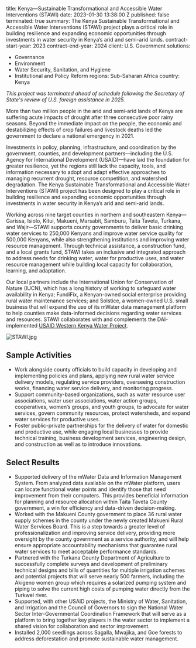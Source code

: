 
title: Kenya—Sustainable Transformational and Accessible Water Interventions (STAWI)
date: 2023-01-30 13:38:00 Z
published: false
terminated: true
summary: The Kenya Sustainable Transformational and Accessible Water Interventions
  (STAWI) project plays a critical role in building resilience and expanding economic
  opportunities through investments in water security in Kenya’s arid and semi-arid
  lands.
contract-start-year: 2023
contract-end-year: 2024
client: U.S. Government
solutions:
- Governance
- Environment
- Water Security, Sanitation, and Hygiene
- Institutional and Policy Reform
regions: Sub-Saharan Africa
country: Kenya


<aside><em>This project was terminated ahead of schedule following the Secretary of State's review of U.S. foreign assistance in 2025.</em></aside>

More than two million people in the arid and semi-arid lands of Kenya are suffering acute impacts of drought after three consecutive poor rainy seasons. Beyond the immediate impact on the people, the economic and destabilizing effects of crop failures and livestock deaths led the government to declare a national emergency in 2021.

Investments in policy, planning, infrastructure, and coordination by the government, counties, and development partners—including the U.S. Agency for International Development (USAID)—have laid the foundation for greater resilience, yet the regions still lack the capacity, tools, and information necessary to adopt and adapt effective approaches to managing recurrent drought, resource competition, and watershed degradation. The Kenya Sustainable Transformational and Accessible Water Interventions (STAWI) project has been designed to play a critical role in building resilience and expanding economic opportunities through investments in water security in Kenya’s arid and semi-arid lands.

Working across nine target counties in northern and southeastern Kenya—Garissa, Isiolo, Kitui, Makueni, Marsabit, Samburu, Taita Taveta, Turkana, and Wajir—STAWI supports county governments to deliver basic drinking water services to 250,000 Kenyans and improve water service quality for 500,000 Kenyans, while also strengthening institutions and improving water resource management. Through technical assistance, a construction fund, and a local grants fund, STAWI takes an inclusive and integrated approach to address needs for drinking water, water for productive uses, and water resource management while building local capacity for collaboration, learning, and adaptation.

Our local partners include the International Union for Conservation of Nature (IUCN), which has a long history of working to safeguard water availability in Kenya; FundiFix, a Kenyan-owned social enterprise providing rural water maintenance services; and Solstice, a women-owned U.S. small business that will expand the use of its mWater data management platform to help counties make data-informed decisions regarding water services and resources. STAWI collaborates with and complements the DAI-implemented [USAID Western Kenya Water Project](https://www.dai.com/our-work/projects/kenya-western-kenya-water-program).

![STAWI.jpg](/uploads/STAWI.jpg)

## Sample Activities

* Work alongside county officials to build capacity in developing and implementing policies and plans, applying new rural water service delivery models, regulating service providers, overseeing construction works, financing water service delivery, and monitoring progress.
* Support community-based organizations, such as water resource user associations, water user associations, water action groups, cooperatives, women’s groups, and youth groups, to advocate for water services, govern community resources, protect watersheds, and expand water services for productive uses.
* Foster public-private partnerships for the delivery of water for domestic and productive use, while engaging local businesses to provide technical training, business development services, engineering design, and construction as well as to introduce innovations.

## Select Results

* Supported delivery of the mWater Data and Information Management System. From analyzed data available on the mWater platform, users can locate functional water points and identify those that need improvement from their computers. This provides beneficial information for planning and resource allocation within Taita Taveta County government, a win for efficiency and data-driven decision-making.
* Worked with the Makueni County government to place 36 rural water supply schemes in the county under the newly created Makueni Rural Water Services Board. This is a step towards a greater level of professionalization and improving service delivery, providing more oversight by the county government as a service authority, and will help ensure appropriate accountability mechanisms that guarantee rural water services to meet acceptable performance standards.
* Partnered with the Turkana County Department of Agriculture to successfully complete surveys and development of preliminary technical designs and bills of quantities for multiple irrigation schemes and potential projects that will serve nearly 500 farmers, including the Akigeno women group which requires a solarized pumping system and piping to solve the current high costs of pumping water directly from the Turkwel river.
* Supported, with other USAID projects, the Ministry of Water, Sanitation, and Irrigation and the Council of Governors to sign the National Water Sector Inter-Governmental Coordination Framework that will serve as a platform to bring together key players in the water sector to implement a shared vision for collaboration and sector improvement.
* Installed 2,000 seedlings across Sagalla, Mwajika, and Goe forests to address deforestation and promote sustainable water management.
